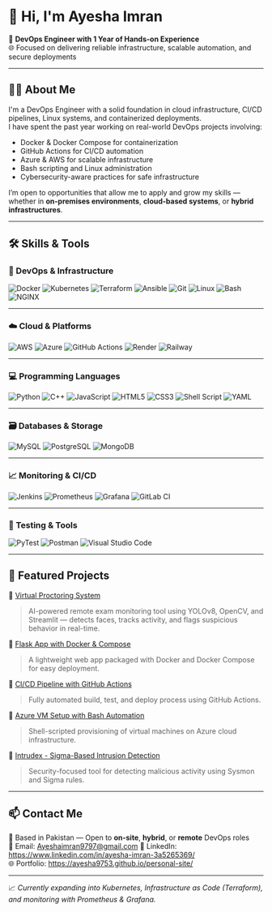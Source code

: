 # 👋 Hi, I'm Ayesha Imran

💼 **DevOps Engineer with 1 Year of Hands-on Experience**  
🌐 Focused on delivering reliable infrastructure, scalable automation, and secure deployments

---

## 👩‍💻 About Me

I'm a DevOps Engineer with a solid foundation in cloud infrastructure, CI/CD pipelines, Linux systems, and containerized deployments.  
I have spent the past year working on real-world DevOps projects involving:

- Docker & Docker Compose for containerization  
- GitHub Actions for CI/CD automation  
- Azure & AWS for scalable infrastructure  
- Bash scripting and Linux administration  
- Cybersecurity-aware practices for safe infrastructure

I’m open to opportunities that allow me to apply and grow my skills — whether in **on-premises environments**, **cloud-based systems**, or **hybrid infrastructures**.

---

## 🛠 Skills & Tools

### 🚀 DevOps & Infrastructure
![Docker](https://img.shields.io/badge/Docker-2496ED?style=for-the-badge&logo=docker&logoColor=white)
![Kubernetes](https://img.shields.io/badge/Kubernetes-326CE5?style=for-the-badge&logo=kubernetes&logoColor=white)
![Terraform](https://img.shields.io/badge/Terraform-7B42BC?style=for-the-badge&logo=terraform&logoColor=white)
![Ansible](https://img.shields.io/badge/Ansible-EE0000?style=for-the-badge&logo=ansible&logoColor=white)
![Git](https://img.shields.io/badge/Git-F05032?style=for-the-badge&logo=git&logoColor=white)
![Linux](https://img.shields.io/badge/Linux-FCC624?style=for-the-badge&logo=linux&logoColor=black)
![Bash](https://img.shields.io/badge/Bash-4EAA25?style=for-the-badge&logo=gnu-bash&logoColor=white)
![NGINX](https://img.shields.io/badge/NGINX-009639?style=for-the-badge&logo=nginx&logoColor=white)

---

### ☁️ Cloud & Platforms
![AWS](https://img.shields.io/badge/AWS-232F3E?style=for-the-badge&logo=amazonaws&logoColor=white)
![Azure](https://img.shields.io/badge/Azure-0078D4?style=for-the-badge&logo=microsoftazure&logoColor=white)
![GitHub Actions](https://img.shields.io/badge/GitHub%20Actions-2088FF?style=for-the-badge&logo=githubactions&logoColor=white)
![Render](https://img.shields.io/badge/Render-46E3B7?style=for-the-badge&logo=render&logoColor=black)
![Railway](https://img.shields.io/badge/Railway-0B0D0E?style=for-the-badge&logo=railway&logoColor=white)

---

### 💻 Programming Languages

![Python](https://img.shields.io/badge/Python-3776AB?style=for-the-badge&logo=python&logoColor=white)
![C++](https://img.shields.io/badge/C++-00599C?style=for-the-badge&logo=c%2B%2B&logoColor=white)
![JavaScript](https://img.shields.io/badge/JavaScript-F7DF1E?style=for-the-badge&logo=javascript&logoColor=black)
![HTML5](https://img.shields.io/badge/HTML5-E34F26?style=for-the-badge&logo=html5&logoColor=white)
![CSS3](https://img.shields.io/badge/CSS3-1572B6?style=for-the-badge&logo=css3&logoColor=white)
![Shell Script](https://img.shields.io/badge/Shell-121011?style=for-the-badge&logo=gnu-bash&logoColor=white)
![YAML](https://img.shields.io/badge/YAML-CFCC00?style=for-the-badge&logo=yaml&logoColor=black)


---

### 🗃️ Databases & Storage
![MySQL](https://img.shields.io/badge/MySQL-005C84?style=for-the-badge&logo=mysql&logoColor=white)
![PostgreSQL](https://img.shields.io/badge/PostgreSQL-336791?style=for-the-badge&logo=postgresql&logoColor=white)
![MongoDB](https://img.shields.io/badge/MongoDB-47A248?style=for-the-badge&logo=mongodb&logoColor=white)

---

### 📈 Monitoring & CI/CD
![Jenkins](https://img.shields.io/badge/Jenkins-D24939?style=for-the-badge&logo=jenkins&logoColor=white)
![Prometheus](https://img.shields.io/badge/Prometheus-E6522C?style=for-the-badge&logo=prometheus&logoColor=white)
![Grafana](https://img.shields.io/badge/Grafana-F46800?style=for-the-badge&logo=grafana&logoColor=white)
![GitLab CI](https://img.shields.io/badge/GitLab%20CI-FC6D26?style=for-the-badge&logo=gitlab&logoColor=white)

---

### 🧪 Testing & Tools
![PyTest](https://img.shields.io/badge/Pytest-0A9EDC?style=for-the-badge&logo=pytest&logoColor=white)
![Postman](https://img.shields.io/badge/Postman-FF6C37?style=for-the-badge&logo=postman&logoColor=white)
![Visual Studio Code](https://img.shields.io/badge/VSCode-007ACC?style=for-the-badge&logo=visualstudiocode&logoColor=white)


---

## 📂 Featured Projects

🔹 [Virtual Proctoring System](https://github.com/ayesha9753/Virtual-Proctoring-System)
> AI-powered remote exam monitoring tool using YOLOv8, OpenCV, and Streamlit — detects faces, tracks activity, and flags suspicious behavior in real-time.

🔹 [Flask App with Docker & Compose](https://github.com/ayesha9753/Flask-docker-app)  
> A lightweight web app packaged with Docker and Docker Compose for easy deployment.

🔹 [CI/CD Pipeline with GitHub Actions](https://github.com/ayesha9753/python-ci-demo)  
> Fully automated build, test, and deploy process using GitHub Actions.

🔹 [Azure VM Setup with Bash Automation](https://github.com/YOUR-USERNAME/azure-vm-project)  
> Shell-scripted provisioning of virtual machines on Azure cloud infrastructure.

🔹 [Intrudex - Sigma-Based Intrusion Detection](https://github.com/YOUR-USERNAME/intrudex)  
> Security-focused tool for detecting malicious activity using Sysmon and Sigma rules.

---

## 📫 Contact Me

📍 Based in Pakistan — Open to **on-site**, **hybrid**, or **remote** DevOps roles  
📧 Email: Ayeshaimran9797@gmail.com 
🔗 LinkedIn: https://www.linkedin.com/in/ayesha-imran-3a5265369/  
🌐 Portfolio: https://ayesha9753.github.io/personal-site/

---

📈 *Currently expanding into Kubernetes, Infrastructure as Code (Terraform), and monitoring with Prometheus & Grafana.*
